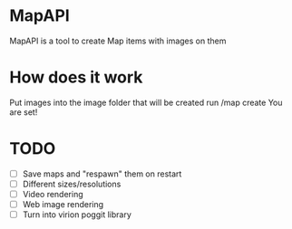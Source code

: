 # MapAPI
MapAPI is a tool to create Map items with images on them

# How does it work
Put images into the image folder that will be created
run /map create <filename>
You are set!

# TODO
- [ ] Save maps and "respawn" them on restart
- [ ] Different sizes/resolutions
- [ ] Video rendering
- [ ] Web image rendering
- [ ] Turn into virion poggit library

